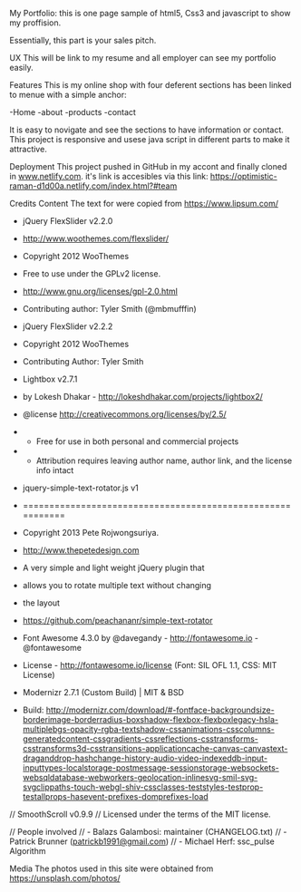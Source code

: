 My Portfolio:
this is one page sample of html5, Css3 and javascript to show my proffision.

Essentially, this part is your sales pitch.

UX
This will be link to my resume and all employer can see my portfolio easily.


Features
This is my online shop with four deferent sections has been linked to menue with a simple anchor:

-Home
-about
-products
-contact

It is easy to novigate and see the sections to have information or contact. This project is responsive and usese java script in different parts to make it attractive.

Deployment
This project pushed in GitHub in my accont and finally cloned in www.netlify.com. it's link is accesibles via this link:
https://optimistic-raman-d1d00a.netlify.com/index.html?#team

Credits
Content
 The text for were copied from https://www.lipsum.com/

 * jQuery FlexSlider v2.2.0
 * http://www.woothemes.com/flexslider/
 
 * Copyright 2012 WooThemes
 * Free to use under the GPLv2 license.
 * http://www.gnu.org/licenses/gpl-2.0.html
 
 * Contributing author: Tyler Smith (@mbmufffin)

 * jQuery FlexSlider v2.2.2
 * Copyright 2012 WooThemes
 * Contributing Author: Tyler Smith

 * Lightbox v2.7.1
 * by Lokesh Dhakar - http://lokeshdhakar.com/projects/lightbox2/
 
 * @license http://creativecommons.org/licenses/by/2.5/
 * - Free for use in both personal and commercial projects
 * - Attribution requires leaving author name, author link, and the license info intact

 * jquery-simple-text-rotator.js v1
 * ===========================================================
 * Copyright 2013 Pete Rojwongsuriya.
 * http://www.thepetedesign.com
 
 * A very simple and light weight jQuery plugin that 
 * allows you to rotate multiple text without changing 
 * the layout
 * https://github.com/peachananr/simple-text-rotator

 *  Font Awesome 4.3.0 by @davegandy - http://fontawesome.io - @fontawesome
 *  License - http://fontawesome.io/license (Font: SIL OFL 1.1, CSS: MIT License)

 * Modernizr 2.7.1 (Custom Build) | MIT & BSD
 * Build: http://modernizr.com/download/#-fontface-backgroundsize-borderimage-borderradius-boxshadow-flexbox-flexboxlegacy-hsla-multiplebgs-opacity-rgba-textshadow-cssanimations-csscolumns-generatedcontent-cssgradients-cssreflections-csstransforms-csstransforms3d-csstransitions-applicationcache-canvas-canvastext-draganddrop-hashchange-history-audio-video-indexeddb-input-inputtypes-localstorage-postmessage-sessionstorage-websockets-websqldatabase-webworkers-geolocation-inlinesvg-smil-svg-svgclippaths-touch-webgl-shiv-cssclasses-teststyles-testprop-testallprops-hasevent-prefixes-domprefixes-load

 // SmoothScroll v0.9.9
 // Licensed under the terms of the MIT license.

 // People involved
 // - Balazs Galambosi: maintainer (CHANGELOG.txt)
 // - Patrick Brunner (patrickb1991@gmail.com)
 // - Michael Herf: ssc_pulse Algorithm

Media
 The photos used in this site were obtained from https://unsplash.com/photos/




